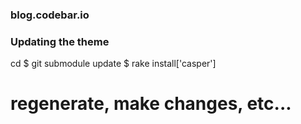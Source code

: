 ### blog.codebar.io


### Updating the theme

   cd <your octopress directory>
   $ git submodule update
   $ rake install['casper']
   # regenerate, make changes, etc...
